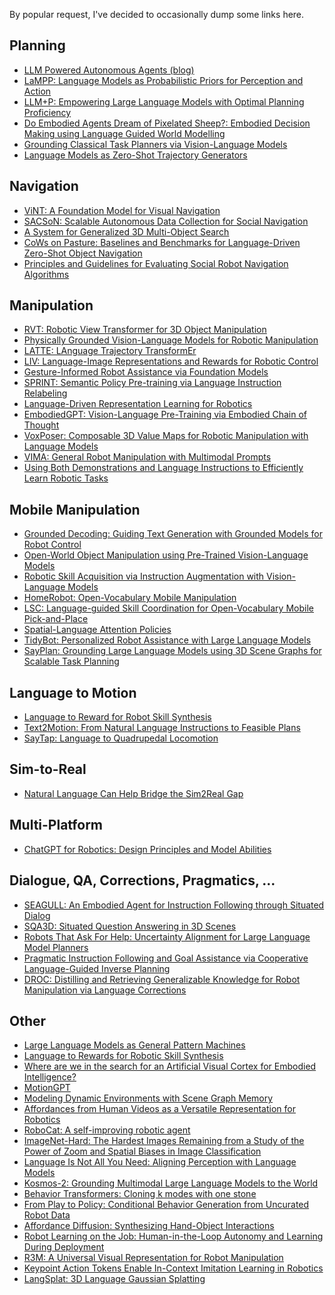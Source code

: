 By popular request, I've decided to occasionally dump some links here.

Planning
----
- [LLM Powered Autonomous Agents (blog)](https://lilianweng.github.io/posts/2023-06-23-agent/)
- [LaMPP: Language Models as Probabilistic Priors for Perception and Action](https://arxiv.org/abs/2302.02801)
- [LLM+P: Empowering Large Language Models with Optimal Planning Proficiency](https://arxiv.org/abs/2304.11477)
- [Do Embodied Agents Dream of Pixelated Sheep?: Embodied Decision Making using Language Guided World Modelling](https://arxiv.org/abs/2301.12050)
- [Grounding Classical Task Planners via Vision-Language Models](https://arxiv.org/abs/2304.08587)
- [Language Models as Zero-Shot Trajectory Generators](https://www.robot-learning.uk/language-models-trajectory-generators)

Navigation
----
- [ViNT: A Foundation Model for Visual Navigation](https://visualnav-transformer.github.io/)
- [SACSoN: Scalable Autonomous Data Collection for Social Navigation](https://sites.google.com/view/sacson-review/home)
- [A System for Generalized 3D Multi-Object Search](https://arxiv.org/abs/2303.03178)
- [CoWs on Pasture: Baselines and Benchmarks for Language-Driven Zero-Shot Object Navigation](https://arxiv.org/abs/2203.10421)
- [Principles and Guidelines for Evaluating Social Robot Navigation Algorithms](https://arxiv.org/abs/2306.16740)

Manipulation
----
- [RVT: Robotic View Transformer for 3D Object Manipulation](https://robotic-view-transformer.github.io/)
- [Physically Grounded Vision-Language Models for Robotic Manipulation](https://sites.google.com/view/physically-grounded-vlms)
- [LATTE: LAnguage Trajectory TransformEr](https://arxiv.org/abs/2208.02918)
- [LIV: Language-Image Representations and Rewards for Robotic Control](https://penn-pal-lab.github.io/LIV/)
- [Gesture-Informed Robot Assistance via Foundation Models](https://sites.google.com/view/giraf23/home)
- [SPRINT: Semantic Policy Pre-training via Language Instruction Relabeling](https://clvrai.github.io/sprint/)
- [Language-Driven Representation Learning for Robotics](https://arxiv.org/abs/2302.12766)
- [EmbodiedGPT: Vision-Language Pre-Training via Embodied Chain of Thought](https://embodiedgpt.github.io/)
- [VoxPoser: Composable 3D Value Maps for Robotic Manipulation with Language Models](https://voxposer.github.io/)
- [VIMA: General Robot Manipulation with Multimodal Prompts](https://arxiv.org/abs/2210.03094)
- [Using Both Demonstrations and Language Instructions to Efficiently Learn Robotic Tasks](https://deltaco-robot.github.io/)

Mobile Manipulation
----
- [Grounded Decoding: Guiding Text Generation with Grounded Models for Robot Control](https://grounded-decoding.github.io/)
- [Open-World Object Manipulation using Pre-Trained Vision-Language Models](https://robot-moo.github.io/)
- [Robotic Skill Acquisition via Instruction Augmentation with Vision-Language Models ](https://instructionaugmentation.github.io/)
- [HomeRobot: Open-Vocabulary Mobile Manipulation](https://arxiv.org/abs/2306.11565)
- [LSC: Language-guided Skill Coordination for Open-Vocabulary Mobile Pick-and-Place](https://languageguidedskillcoordination.github.io/)
- [Spatial-Language Attention Policies](https://robotslap.github.io/)
- [TidyBot: Personalized Robot Assistance with Large Language Models](https://tidybot.cs.princeton.edu/)
- [SayPlan: Grounding Large Language Models using 3D Scene Graphs for Scalable Task Planning](https://sayplan.github.io/)

Language to Motion
----
- [Language to Reward for Robot Skill Synthesis](https://language-to-reward.github.io/)
- [Text2Motion: From Natural Language Instructions to Feasible Plans](https://sites.google.com/stanford.edu/text2motion)
- [SayTap: Language to Quadrupedal Locomotion](https://saytap.github.io/)

Sim-to-Real
----
- [Natural Language Can Help Bridge the Sim2Real Gap](https://arxiv.org/abs/2405.10020)

Multi-Platform
----
- [ChatGPT for Robotics: Design Principles and Model Abilities](https://arxiv.org/abs/2306.17582)

Dialogue, QA, Corrections, Pragmatics, ... 
----
- [SEAGULL: An Embodied Agent for Instruction Following through Situated Dialog](https://sled.eecs.umich.edu/publication/zhang-2023-simbot/)
- [SQA3D: Situated Question Answering in 3D Scenes](https://sqa3d.github.io/)
- [Robots That Ask For Help: Uncertainty Alignment for Large Language Model Planners ](https://robot-help.github.io/)
- [Pragmatic Instruction Following and Goal Assistance via Cooperative Language-Guided Inverse Planning](https://arxiv.org/abs/2402.17930)
- [DROC: Distilling and Retrieving Generalizable Knowledge for Robot Manipulation via Language Corrections](https://sites.google.com/stanford.edu/droc)

Other
----
- [Large Language Models as General Pattern Machines](https://general-pattern-machines.github.io/)
- [Language to Rewards for Robotic Skill Synthesis](https://language-to-reward.github.io/)
- [Where are we in the search for an Artificial Visual Cortex for Embodied Intelligence?](https://eai-vc.github.io/)
- [MotionGPT](https://motion-gpt.github.io/)
- [Modeling Dynamic Environments with Scene Graph Memory](https://arxiv.org/abs/2305.17537)
- [Affordances from Human Videos as a Versatile Representation for Robotics](https://robo-affordances.github.io/)
- [RoboCat: A self-improving robotic agent](https://www.deepmind.com/blog/robocat-a-self-improving-robotic-agent)
- [ImageNet-Hard: The Hardest Images Remaining from a Study of the Power of Zoom and Spatial Biases in Image Classification](https://zoom.taesiri.ai/)
- [Language Is Not All You Need: Aligning Perception with Language Models](https://arxiv.org/abs/2302.14045)
- [Kosmos-2: Grounding Multimodal Large Language Models to the World](https://arxiv.org/abs/2306.14824)
- [Behavior Transformers: Cloning k modes with one stone](https://mahis.life/bet/)
- [From Play to Policy: Conditional Behavior Generation from Uncurated Robot Data](https://play-to-policy.github.io/)
- [Affordance Diffusion: Synthesizing Hand-Object Interactions](https://judyye.github.io/affordiffusion-www/)
- [Robot Learning on the Job: Human-in-the-Loop Autonomy and Learning During Deployment](ut-austin-rpl.github.io/sirius)
- [R3M: A Universal Visual Representation for Robot Manipulation](https://sites.google.com/view/robot-r3m/)
- [Keypoint Action Tokens Enable In-Context
Imitation Learning in Robotics](https://www.robot-learning.uk/keypoint-action-tokens)
- [LangSplat: 3D Language Gaussian Splatting](https://arxiv.org/abs/2312.16084)
